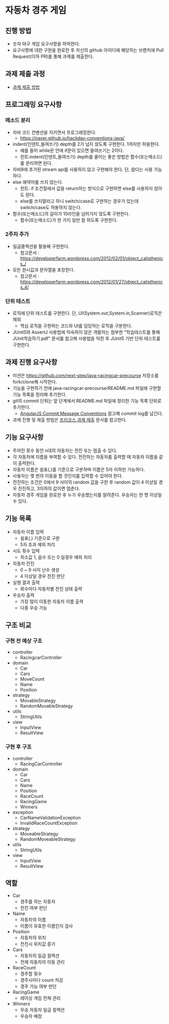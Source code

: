 # 자동차 경주 게임
## 진행 방법
* 숫자 야구 게임 요구사항을 파악한다.
* 요구사항에 대한 구현을 완료한 후 자신의 github 아이디에 해당하는 브랜치에 Pull Request(이하 PR)를 통해 과제를 제출한다.

## 과제 제출 과정
* [과제 제출 방법](https://github.com/next-step/nextstep-docs/tree/master/precourse)

## 프로그래밍 요구사항
### 메소드 분리
- 자바 코드 컨벤션을 지키면서 프로그래밍한다.
    - https://naver.github.io/hackday-conventions-java/
- indent(인덴트,들여쓰기) depth를 2가 넘지 않도록 구현한다. 1까지만 허용한다.
    - 예를 들어 while문 안에 if문이 있으면 들여쓰기는 2이다.
    - 힌트:indent(인덴트,들여쓰기) depth를 줄이는 좋은 방법은 함수(또는메소드)를 분리하면 된다.
- 자바8에 추가된 stream api를 사용하지 않고 구현해야 한다. 단, 람다는 사용 가능하다.
- else 예약어를 쓰지 않는다.
    - 힌트: if 조건절에서 값을 return하는 방식으로 구현하면 else를 사용하지 않아도 된다.
    - else를 쓰지말라고 하니 switch/case로 구현하는 경우가 있는데 switch/case도 허용하지 않는다.
- 함수(또는메소드)의 길이가 10라인을 넘어가지 않도록 구현한다.
    - 함수(또는메소드)가 한 가지 일만 잘 하도록 구현한다.
    
### 2주차 추가
- 일급콜렉션을 활용해 구현한다.
    - 참고문서 : https://developerfarm.wordpress.com/2012/02/01/object_calisthenics_/
- 모든 원시값과 문자열을 포장한다.
    - 참고문서 : https://developerfarm.wordpress.com/2012/01/27/object_calisthenics_4/

### 단위 테스트
- 로직에 단위 테스트를 구현한다. 단, UI(System.out,System.in,Scanner)로직은 제외
    - 핵심 로직을 구현하는 코드와 UI를 담당하는 로직을 구분한다.
- JUnit5와 AssertJ 사용법에 익숙하지 않은 개발자는 첨부한 "학습테스트를 통해 JUnit학습하기.pdf" 문서를 참고해
  사용법을 익힌 후 JUnit5 기반 단위 테스트를 구현한다.

## 과제 진행 요구사항
- 미션은 https://github.com/next-step/java-racingcar-precourse 저장소를 fork/clone해 시작한다.
- 기능을 구현하기 전에 java-racingcar-precourse/README.md 파일에 구현할 기능 목록을 정리해 추가한다.
- git의 commit 단위는 앞 단계에서 README.md 파일에 정리한 기능 목록 단위로 추가한다.
    - [AngularJS Commit Message Conventions](https://gist.github.com/stephenparish/9941e89d80e2bc58a153) 참고해 commit log를 남긴다.
- 과제 진행 및 제출 방법은 [프리코스 과제 제출](https://github.com/next-step/nextstep-docs/tree/master/precourse) 문서를 참고한다.

## 기능 요구사항
- 주어진 횟수 동안 n대의 자동차는 전진 또는 멈출 수 있다.
- 각 자동차에 이름을 부여할 수 있다. 전진하는 자동차를 출력할 때 자동차 이름을 같이 출력한다.
- 자동차 이름은 쉼표(,)를 기준으로 구분하며 이름은 5자 이하만 가능하다.
- 사용자는 몇 번의 이동을 할 것인지를 입력할 수 있어야 한다.
- 전진하는 조건은 0에서 9 사이의 random 값을 구한 후 random 값이 4 이상일 경우 전진하고, 3이하의 값이면 멈춘다.
- 자동차 경주 게임을 완료한 후 누가 우승했는지를 알려준다. 우승자는 한 명 이상일 수 있다.

## 기능 목록
- 자동차 이름 입력
    - 쉼표(,) 기준으로 구분
    - 5자 초과 예외 처리
- 시도 횟수 입력
    - 최소값 1, 음수 또는 0 일경우 예외 처리
- 자동차 전진
    - 0 ~ 9 사이 난수 생성
    - 4 이상일 경우 전진 판단
- 실행 결과 출력
    - 회수마다 자동차별 전진 상태 출력
- 우승자 출력
    - 가장 많이 이동한 자동차 이름 출력
    - 다중 우승 가능

## 구조 비교
### 구현 전 예상 구조 
- controller
    - RacingcarController
- domain
    - Car
    - Cars
    - MoveCount
    - Name
    - Position
- strategy
    - MovableStrategy
    - RandomMovableStrategy
- utils
    - StringUtils
- view
    - InputView
    - ResultView

### 구현 후 구조 
- controller
    - RacingCarController
- domain
    - Car
    - Cars
    - Name
    - Position
    - RaceCount
    - RacingGame
    - Winners
- exception
    - CarNameValidationException
    - InvalidRaceCountException
- strategy
    - MoveableStrategy
    - RandomMoveableStrategy
- utils
    - StringUtils
- view
    - InputView
    - ResultView

## 역할
- Car
    - 경주를 하는 자동차
    - 전진 여부 판단
- Name
    - 자동차의 이름
    - 이름이 유효한 이름인지 검사
- Position
    - 자동차의 위치
    - 전진시 위치값 증가
- Cars
    - 자동차의 일급 컬렉션
    - 전체 자동차의 이동 관리
- RaceCount
    - 경주할 횟수
    - 경주시마다 count 차감
    - 경주 가능 여부 판단 
- RacingGame
    - 레이싱 게임 전체 관리 
- Winners
    - 우승 자동차 일급 컬렉션
    - 우승자 배정